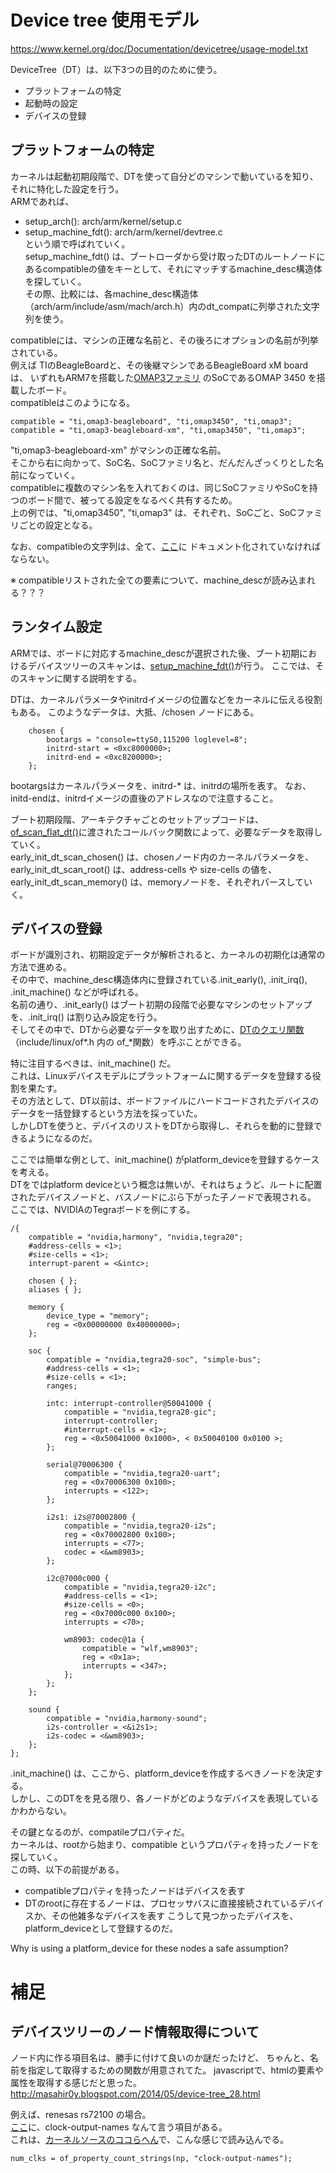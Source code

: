 # Device tree 使用モデル
https://www.kernel.org/doc/Documentation/devicetree/usage-model.txt  

DeviceTree（DT）は、以下3つの目的のために使う。
* プラットフォームの特定
* 起動時の設定
* デバイスの登録

## プラットフォームの特定
カーネルは起動初期段階で、DTを使って自分どのマシンで動いているを知り、それに特化した設定を行う。  
ARMであれば、  
* setup_arch(): arch/arm/kernel/setup.c  
* setup_machine_fdt(): arch/arm/kernel/devtree.c  
という順で呼ばれていく。  
setup_machine_fdt() は、ブートローダから受け取ったDTのルートノードにあるcompatibleの値をキーとして、それにマッチするmachine_desc構造体を探していく。  
その際、比較には、各machine_desc構造体（arch/arm/include/asm/mach/arch.h）内のdt_compatに列挙された文字列を使う。  

compatibleには、マシンの正確な名前と、その後ろにオプションの名前が列挙されている。  
例えば TIのBeagleBoardと、その後継マシンであるBeagleBoard xM board は、
いずれもARM7を搭載した[OMAP3ファミリ](https://ja.wikipedia.org/wiki/Texas_Instruments_OMAP#OMAP_3%E3%82%B7%E3%83%AA%E3%83%BC%E3%82%BA)
のSoCであるOMAP 3450 を搭載したボード。  
compatibleはこのようになる。
```
compatible = "ti,omap3-beagleboard", "ti,omap3450", "ti,omap3";
compatible = "ti,omap3-beagleboard-xm", "ti,omap3450", "ti,omap3";
```
"ti,omap3-beagleboard-xm" がマシンの正確な名前。  
そこから右に向かって、SoC名、SoCファミリ名と、だんだんざっくりとした名前になっていく。  
compatibleに複数のマシン名を入れておくのは、同じSoCファミリやSoCを持つのボード間で、被ってる設定をなるべく共有するため。  
上の例では、"ti,omap3450", "ti,omap3" は、それぞれ、SoCごと、SoCファミリごとの設定となる。  

なお、compatibleの文字列は、全て、[ここ](https://github.com/torvalds/linux/tree/master/Documentation/devicetree/bindings)に
ドキュメント化されていなければならない。  

※ compatibleリストされた全ての要素について、machine_descが読み込まれる？？？


## ランタイム設定
ARMでは、ボードに対応するmachine_descが選択された後、ブート初期におけるデバイスツリーのスキャンは、[setup_machine_fdt()](https://elixir.bootlin.com/linux/v4.19.9/source/arch/arm/kernel/devtree.c#L218)が行う。
ここでは、そのスキャンに関する説明をする。

DTは、カーネルパラメータやinitrdイメージの位置などをカーネルに伝える役割もある。
このようなデータは、大抵、/chosen ノードにある。
```
	chosen {
		bootargs = "console=ttyS0,115200 loglevel=8";
		initrd-start = <0xc8000000>;
		initrd-end = <0xc8200000>;
	};
```
bootargsはカーネルパラメータを、initrd-* は、initrdの場所を表す。
なお、initd-endは、initrdイメージの直後のアドレスなので注意すること。

ブート初期段階、アーキテクチャごとのセットアップコードは、[of_scan_flat_dt()](https://elixir.bootlin.com/linux/latest/source/drivers/of/fdt.c#L704)に渡されたコールバック関数によって、必要なデータを取得していく。  
early_init_dt_scan_chosen() は、chosenノード内のカーネルパラメータを、  
early_init_dt_scan_root() は、address-cells や size-cells の値を、  
early_init_dt_scan_memory() は、memoryノードを、それぞれパースしていく。 

## デバイスの登録
ボードが識別され、初期設定データが解析されると、カーネルの初期化は通常の方法で進める。  
その中で、machine_desc構造体内に登録されている.init_early(), .init_irq(), .init_machine() などが呼ばれる。  
名前の通り、.init_early() はブート初期の段階で必要なマシンのセットアップを、.init_irq() は割り込み設定を行う。  
そしてその中で、DTから必要なデータを取り出すために、[DTのクエリ関数](http://masahir0y.blogspot.com/2014/05/device-tree_28.html)（include/linux/of\*.h 内の of_\*関数）を呼ぶことができる。

特に注目するべきは、init_machine() だ。  
これは、Linuxデバイスモデルにプラットフォームに関するデータを登録する役割を果たす。  
その方法として、DT以前は、ボードファイルにハードコードされたデバイスのデータを一括登録するという方法を採っていた。  
しかしDTを使うと、デバイスのリストをDTから取得し、それらを動的に登録できるようになるのだ。  

ここでは簡単な例として、init_machine() がplatform_deviceを登録するケースを考える。    
DTをではplatform deviceという概念は無いが、それはちょうど、ルートに配置されたデバイスノードと、バスノードにぶら下がった子ノードで表現される。
ここでは、NVIDIAのTegraボードを例にする。  

```
/{
	compatible = "nvidia,harmony", "nvidia,tegra20";
	#address-cells = <1>;
	#size-cells = <1>;
	interrupt-parent = <&intc>;

	chosen { };
	aliases { };

	memory {
		device_type = "memory";
		reg = <0x00000000 0x40000000>;
	};

	soc {
		compatible = "nvidia,tegra20-soc", "simple-bus";
		#address-cells = <1>;
		#size-cells = <1>;
		ranges;

		intc: interrupt-controller@50041000 {
			compatible = "nvidia,tegra20-gic";
			interrupt-controller;
			#interrupt-cells = <1>;
			reg = <0x50041000 0x1000>, < 0x50040100 0x0100 >;
		};

		serial@70006300 {
			compatible = "nvidia,tegra20-uart";
			reg = <0x70006300 0x100>;
			interrupts = <122>;
		};

		i2s1: i2s@70002800 {
			compatible = "nvidia,tegra20-i2s";
			reg = <0x70002800 0x100>;
			interrupts = <77>;
			codec = <&wm8903>;
		};

		i2c@7000c000 {
			compatible = "nvidia,tegra20-i2c";
			#address-cells = <1>;
			#size-cells = <0>;
			reg = <0x7000c000 0x100>;
			interrupts = <70>;

			wm8903: codec@1a {
				compatible = "wlf,wm8903";
				reg = <0x1a>;
				interrupts = <347>;
			};
		};
	};

	sound {
		compatible = "nvidia,harmony-sound";
		i2s-controller = <&i2s1>;
		i2s-codec = <&wm8903>;
	};
};
```
.init_machine() は、ここから、platform_deviceを作成するべきノードを決定する。  
しかし、このDTをを見る限り、各ノードがどのようなデバイスを表現しているかわからない。

その鍵となるのが、compatileプロパティだ。  
カーネルは、rootから始まり、compatible というプロパティを持ったノードを探していく。  
この時、以下の前提がある。
* compatibleプロパティを持ったノードはデバイスを表す
* DTのrootに存在するノードは、プロセッサバスに直接接続されているデバイスか、その他雑多なデバイスを表す
こうして見つかったデバイスを、platform_deviceとして登録するのだ。  
  
Why is using a platform_device for these nodes a safe assumption?


# 補足
## デバイスツリーのノード情報取得について
ノード内に作る項目名は、勝手に付けて良いのか謎だったけど、
ちゃんと、名前を指定して取得するための関数が用意されてた。
javascriptで、htmlの要素や属性を取得する感じだと思った。
http://masahir0y.blogspot.com/2014/05/device-tree_28.html

例えば、renesas rs72100 の場合。  
[ここ](https://elixir.bootlin.com/linux/v4.9/source/arch/arm/boot/dts/r7s72100.dtsi#L84)に、clock-output-names なんて言う項目がある。  
これは、[カーネルソースのココらへん](https://elixir.bootlin.com/linux/v4.9/source/drivers/clk/renesas/clk-rcar-gen2.c#L375)で、こんな感じで読み込んでる。
```
num_clks = of_property_count_strings(np, "clock-output-names");
```



